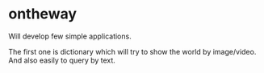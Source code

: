 ontheway
========
Will develop few simple applications.

The first one is dictionary which will try to show the world by image/video. And also easily to query by text.
